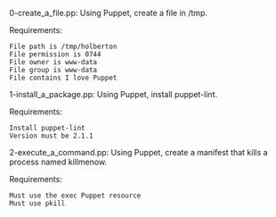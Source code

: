 0-create_a_file.pp: Using Puppet, create a file in /tmp.

Requirements:

    File path is /tmp/holberton
    File permission is 0744
    File owner is www-data
    File group is www-data
    File contains I love Puppet

1-install_a_package.pp: Using Puppet, install puppet-lint.

Requirements:

    Install puppet-lint
    Version must be 2.1.1

2-execute_a_command.pp: Using Puppet, create a manifest that kills a process named killmenow.

Requirements:

    Must use the exec Puppet resource
    Must use pkill
